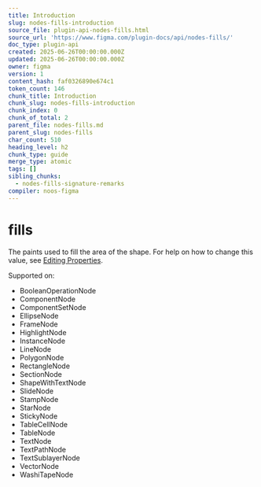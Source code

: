 ```yaml
---
title: Introduction
slug: nodes-fills-introduction
source_file: plugin-api-nodes-fills.html
source_url: 'https://www.figma.com/plugin-docs/api/nodes-fills/'
doc_type: plugin-api
created: 2025-06-26T00:00:00.000Z
updated: 2025-06-26T00:00:00.000Z
owner: figma
version: 1
content_hash: faf0326890e674c1
token_count: 146
chunk_title: Introduction
chunk_slug: nodes-fills-introduction
chunk_index: 0
chunk_of_total: 2
parent_file: nodes-fills.md
parent_slug: nodes-fills
char_count: 510
heading_level: h2
chunk_type: guide
merge_type: atomic
tags: []
sibling_chunks:
  - nodes-fills-signature-remarks
compiler: noos-figma
---
```


# fills

The paints used to fill the area of the shape. For help on how to change this value, see [Editing Properties](/plugin-docs/editing-properties/).

 Supported on:

- BooleanOperationNode
- ComponentNode
- ComponentSetNode
- EllipseNode
- FrameNode
- HighlightNode
- InstanceNode
- LineNode
- PolygonNode
- RectangleNode
- SectionNode
- ShapeWithTextNode
- SlideNode
- StampNode
- StarNode
- StickyNode
- TableCellNode
- TableNode
- TextNode
- TextPathNode
- TextSublayerNode
- VectorNode
- WashiTapeNode
